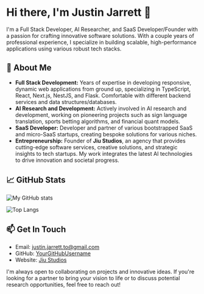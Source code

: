 # Hi there, I'm Justin Jarrett 👋

I'm a Full Stack Developer, AI Researcher, and SaaS Developer/Founder with a passion for crafting innovative software solutions. With a couple years of professional experience, I specialize in building scalable, high-performance applications using various robust tech stacks.

## 🚀 About Me

- **Full Stack Development:** Years of expertise in developing responsive, dynamic web applications from ground up, specializing in TypeScript, React, Next.js, NestJS, and Flask. Comfortable with different backend services and data structures/databases.
- **AI Research and Development:** Actively involved in AI research and development, working on pioneering projects such as sign language translation, sports betting algorithms, and financial quant models.
- **SaaS Developer:** Developer and partner of various bootstrapped SaaS and micro-SaaS startups, creating bespoke solutions for various niches.
- **Entrepreneurship:** Founder of **Jiu Studios**, an agency that provides cutting-edge software services, creative solutions, and strategic insights to tech startups. My work integrates the latest AI technologies to drive innovation and societal progress.

## 📈 GitHub Stats

![My GitHub stats](https://github-readme-stats.vercel.app/api?username=JarrettTo&show_icons=true&theme=radical)

![Top Langs](https://github-readme-stats.vercel.app/api/top-langs/?username=JarrettTo&layout=compact&theme=radical)

## 📫 Get In Touch

- Email: [justin.jarrett.to@gmail.com](mailto:justin.jarrett.to@gmail.com)
- GitHub: [YourGitHubUsername](https://github.com/YourGitHubUsername)
- Website: [Jiu Studios](https://jiustudios.com)

I'm always open to collaborating on projects and innovative ideas. If you're looking for a partner to bring your vision to life or to discuss potential research opportunities, feel free to reach out!

